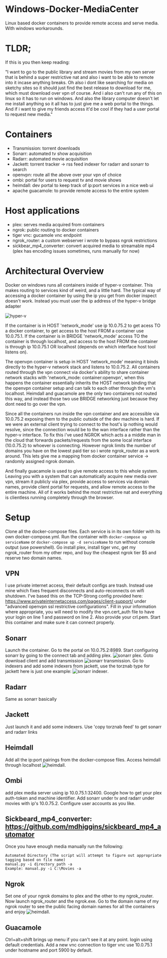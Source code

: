 # Windows-Docker-MediaCenter
Linux based docker containers to provide remote access and serve media. With windows workarounds.

# TLDR;
If this is you then keep reading:

"I want to go to the public library and stream movies from my own server that is behind a super restrictive nat and also i want to be able to remote into it incase anything breaks. Oh also i dont like searching for media on sketchy sites so it should just find the best release to download for me, which must download over vpn of course. And i also can't run any of this on linux so it has to run on windows. And also the library computer doesn't let me install anything so it all has to just give me a web portal to the things. And if i want to give my friends access it'd be cool if they had a user portal to request new media."


# Containers
- Transmission: torrent downloads
- Sonarr: automated tv show acquisition
- Radarr: automated movie acquisition
- Jackett: torrent tracker -> rss feed indexer for radarr and sonarr to search
- openvpn: route all the above over your vpn of choice
- ombi: portal for users to request tv and movie shows
- heimdall: dev portal to keep track of ip:port services in a nice web ui
- apache guacamole: to provide remote access to the entire system

# Host applications
- plex: serves media acquired from containers
- ngrok: public routing to docker containers
- tiger vnc: gucamole vnc endpoint
- ngrok_router: a custom webserver i wrote to bypass ngrok restrictions
- sickbear_mp4_converter: convert acquired media to streamable mp4 (plex has encoding issues sometimes, runs manually for now)

# Architectural Overview
Docker on windows runs all containers inside of hyper-v container. This makes routing to services kind of weird, and a little hard. The typical way of accessing a docker container by using the ip you get from docker inspect doesn't work. Instead you must user the ip address of the hyper-v bridge adapter

![hyper-v](https://i.imgur.com/udHzIfm.png)

If the container is in HOST 'network_mode' use ip 10.0.75.2 to get acess TO a docker container, to get access to the host FROM a container use 10.0.75.1. If the container is in BRIDGE 'network_mode' access TO the container is through localhost, and access to the host FROM the container is through ip 10.0.75.1 OR localhost (depends on which interface host tool listens on). 

The openvpn container is setup in HOST 'network_mode' meaning it binds directly to the hyper-v network stack and listens to 10.0.75.2. All containers routed through the vpn connect via docker's ability to share container network stacks with 'network_mode: container:openvpn', when this happens the container essentially inherits the HOST network binding that the openvpn container setup and can talk to each other through the vm's localhost. Heimdall and guacamole are the only two containers not routed this way, and instead those two use BRIDGE networking just because they dont need to go over the vpn.

Since all the containers run inside the vpn container and are accessible via 10.0.75.2 exposing them to the public outside of the dev machine is hard. If we were an external client trying to connect to the host's ip nothing would resolve, since the connection would be to the wan interface rather than the hyper-v interface. To fix this i've used NGROK which acts a a middle man in the cloud that forwards packets/requests from the some local interface (10.0.75.2) to whoever is connecting. However ngrok limits the number of domains you have on the lowest paid tier so i wrote ngrok_router as a work around. This lets give me a mapping from docker container service -> randomly assigned ngrok domain.

And finally guacamole is used to give remote access to this whole system. Leaving you with a system that can automatically acquire new media over vpn, stream it publicly via plex, provide access to services via domain names, provide client portal for requests, and allow remote access to the entire machine. All of it works behind the most restrictive nat and everything is clientless running completely through the browser. 

# Setup
Clone all the docker-compose files. Each service is in its own folder with its own docker-compose.yml. Run the container with `docker-compose up serviceName` or `docker-compose up -d serviceName` to run without console output (use powershell). Go install plex, install tiger vnc, get my ngrok_router from my other repo, and buy the cheapest ngrok tier $5 and reserve two domain names.

## VPN
I use private internet access, their default configs are trash. Instead use mine which fixes frequent disconnects and auto-reconnects on wifi shutdown. I've based this on the TCP-Strong config provided here: https://www.privateinternetaccess.com/pages/client-support/ under "advanced openvpn ssl restrictive configurations". Fill in your information where appropriate, you will need to modify the vpn.cert_auth file to have your login on line 1 and password on line 2. Also provide your crl.pem. Start this container and make sure it can connect properly.

## Sonarr
Launch the container. Go to the portal on 10.0.75.2:8989. Start configuring sonarr by going to the connect tab and adding plex. ![sonarr plex](https://i.imgur.com/dZjHsAR.png). Goto download client and add transmission ![sonarr transmission](https://i.imgur.com/oYsZC4L.png). Go to indexers and add some indexers from jackett, use the torznab type for jackett here is just one example: ![sonarr indexer](https://i.imgur.com/h6BD9YP.png).

## Radarr
Same as sonarr basically

## Jackett
Just launch it and add some indexers. Use 'copy torznab feed' to get sonarr and radarr links

## Heimdall
Add all the ip:port pairings from the docker-compose files. Access heimdall through localhost ![heimdall](https://i.imgur.com/lZWzNKD.jpg).

## Ombi
add plex media server using ip 10.0.75.1:32400. Google how to get your plex auth-token and machine identifier. Add sonarr under tv and radarr under movies with ip's 10.0.75.2. Configure user accounts as you like.

## Sickbeard_mp4_converter: https://github.com/mdhiggins/sickbeard_mp4_automator
Once you have enough media manually run the following:
```
Automated Directory (The script will attempt to figure out appropriate tagging based on file name)
manual.py -i directory_path -a
Example: manual.py -i C:\Movies -a
```

## Ngrok
Set one of your ngrok domains to plex and the other to my ngrok_router. Now launch ngrok_router and the ngrok.exe. Go to the domain name of my ngrok router to see the public facing domain names for all the containers and enjoy ![heimdall](https://i.imgur.com/W23WG8v.png). 

## Guacamole
Ctrl+alt+shift brings up menu if you can't see it at any point. login using default credentials. Add a new vnc connection to tiger vnc use 10.0.75.1 under hostname and port 5900 by default.
